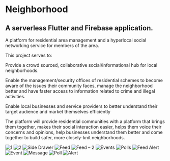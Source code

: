 # Neighborhood
## A serverless Flutter and Firebase application.
A platform for residential area management and a hyperlocal social networking service for members of the area.

This project serves to:

Provide a crowd sourced, collaborative social/informational hub for local neighborhoods.

Enable the management/security offices of residential schemes to become aware of the issues their community faces, manage the neighborhood better and have faster access to information related to crime and illegal activities.

Enable local businesses and service providers to better understand their target audience and market themselves efficiently

The platform will provide residential communities with a platform that brings them together, makes their social interaction easier, helps them voice their concerns and opinions, help businesses understand them better and come together to build safer, more closely-knit neighborhoods.


![1](https://user-images.githubusercontent.com/53556099/104136840-81b3d180-53ba-11eb-8218-c757129f9dc5.png)
![2](https://user-images.githubusercontent.com/53556099/104136841-837d9500-53ba-11eb-9d95-1a3ff8c9f5c1.png)
![Side Drawer](https://user-images.githubusercontent.com/53556099/104136346-45cb3d00-53b7-11eb-919c-a9e080c81daf.png)
![Feed](https://user-images.githubusercontent.com/53556099/104136340-4368e300-53b7-11eb-82c0-6c22d9201274.png)
![Feed – 2](https://user-images.githubusercontent.com/53556099/104136337-4237b600-53b7-11eb-9626-acc20461f141.png)
![Events](https://user-images.githubusercontent.com/53556099/104136336-41068900-53b7-11eb-9c0d-eab596a35a34.png)
![Polls](https://user-images.githubusercontent.com/53556099/104136345-4532a680-53b7-11eb-87e3-2b03f7285a2b.png)
![Feed Alert](https://user-images.githubusercontent.com/53556099/104136339-42d04c80-53b7-11eb-83d3-a51c7f974b19.png)
![Event](https://user-images.githubusercontent.com/53556099/104136335-41068900-53b7-11eb-97b5-63b2911646de.png)
![Message](https://user-images.githubusercontent.com/53556099/104136342-44017980-53b7-11eb-9037-a46a3542b7ed.png)
![Poll](https://user-images.githubusercontent.com/53556099/104136343-449a1000-53b7-11eb-9fad-24c704730567.png)
![Alert](https://user-images.githubusercontent.com/53556099/104136350-4bc11e00-53b7-11eb-9f15-17898e51789b.png)

